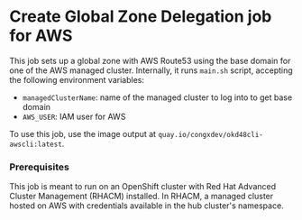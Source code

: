 # Create Global Zone Delegation job for AWS

This job sets up a global zone with AWS Route53 using the base domain for one of the AWS managed cluster.
Internally, it runs `main.sh` script, accepting the following environment variables:

- `managedClusterName`: name of the managed cluster to log into to get base domain
- `AWS_USER`: IAM user for AWS

To use this job, use the image output at `quay.io/congxdev/okd48cli-awscli:latest`.

### Prerequisites

This job is meant to run on an OpenShift cluster with Red Hat Advanced Cluster Management (RHACM) installed.
In RHACM, a managed cluster hosted on AWS with credentials available in the hub cluster's namespace.

